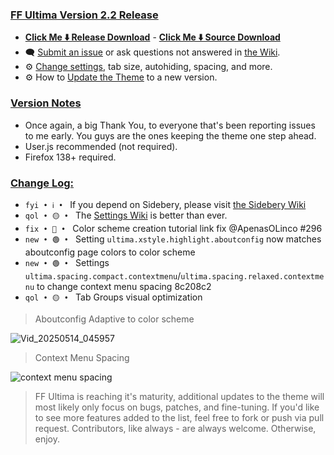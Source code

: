 ### <ins> FF Ultima Version 2.2 Release
- **[Click Me ⬇️ Release Download](https://github.com/soulhotel/FF-ULTIMA/releases/download/2.2/ffultima2.2.zip)** - **[Click Me ⬇️ Source Download](https://github.com/soulhotel/FF-ULTIMA/archive/refs/heads/main.zip)**
- 🗨️ [Submit an issue](https://github.com/soulhotel/FF-ULTIMA/issues/new/choose) or ask questions not answered in [the Wiki](https://github.com/soulhotel/FF-ULTIMA/wiki).
- ⚙️ [Change settings](https://github.com/soulhotel/FF-ULTIMA/wiki/Settings), tab size, autohiding, spacing, and more.
- ⚙️ How to [Update the Theme](https://github.com/soulhotel/FF-ULTIMA/wiki/How-to-Update-the-Theme) to a new version.
  
### <ins> Version Notes
- Once again, a big Thank You, to everyone that's been reporting issues to me early. You guys are the ones keeping the theme one step ahead.
- User.js recommended (not required).
- Firefox 138+ required.

### <ins> Change Log:
- `fyi • ℹ️ • ` If you depend on Sidebery, please visit [the Sidebery Wiki](https://github.com/soulhotel/FF-ULTIMA/wiki/Sidebery-Configuration)
- `qol • 🟡 • ` The [Settings Wiki](https://github.com/soulhotel/FF-ULTIMA/wiki/SETTINGS) is better than ever.
- `fix • 🔴 • ` Color scheme creation tutorial link fix @ApenasOLinco #296
- `new • 🟢 • ` Setting `ultima.xstyle.highlight.aboutconfig` now matches aboutconfig page colors to color scheme
- `new • 🟢 • ` Settings `ultima.spacing.compact.contextmenu`/`ultima.spacing.relaxed.contextmenu` to change context menu spacing 8c208c2
- `qol • 🟡 • ` Tab Groups visual optimization

> Aboutconfig
Adaptive to color scheme

![Vid_20250514_045957](https://github.com/user-attachments/assets/7cf5bfe7-f2a7-4d4a-90fb-e0781476c972)

> Context Menu Spacing

![context menu spacing](https://github.com/user-attachments/assets/5632017f-518c-4e00-b3ef-6d8cf58c0085)

> FF Ultima is reaching it's maturity, additional updates to the theme will most likely only focus on bugs, patches, and fine-tuning. If you'd like to see more features added to the list, feel free to fork or push via pull request. Contributors, like always - are always welcome. Otherwise, enjoy.
